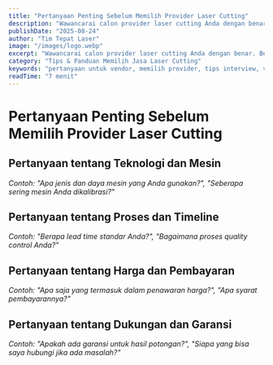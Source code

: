 ```yaml
---
title: "Pertanyaan Penting Sebelum Memilih Provider Laser Cutting"
description: "Wawancarai calon provider laser cutting Anda dengan benar. Berikut adalah daftar pertanyaan penting yang akan membantu Anda memilih partner yang tepat."
publishDate: "2025-08-24"
author: "Tim Tepat Laser"
image: "/images/logo.webp"
excerpt: "Wawancarai calon provider laser cutting Anda dengan benar. Berikut adalah daftar pertanyaan penting yang akan membantu Anda memilih partner yang tepat."
category: "Tips & Panduan Memilih Jasa Laser Cutting"
keywords: "pertanyaan untuk vendor, memilih provider, tips interview, vendor laser"
readTime: "7 menit"
---
```


# Pertanyaan Penting Sebelum Memilih Provider Laser Cutting

## Pertanyaan tentang Teknologi dan Mesin
*Contoh: "Apa jenis dan daya mesin yang Anda gunakan?", "Seberapa sering mesin Anda dikalibrasi?"*

## Pertanyaan tentang Proses dan Timeline
*Contoh: "Berapa lead time standar Anda?", "Bagaimana proses quality control Anda?"*

## Pertanyaan tentang Harga dan Pembayaran
*Contoh: "Apa saja yang termasuk dalam penawaran harga?", "Apa syarat pembayarannya?"*

## Pertanyaan tentang Dukungan dan Garansi
*Contoh: "Apakah ada garansi untuk hasil potongan?", "Siapa yang bisa saya hubungi jika ada masalah?"*
